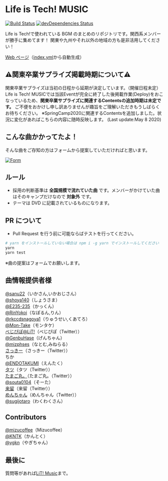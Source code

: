 # Life is Tech! MUSIC

[![Build Status](https://travis-ci.org/lit-kansai-members/music.svg?branch=master)](https://travis-ci.org/lit-kansai-members/music) [![devDependencies Status](https://david-dm.org/lit-kansai-members/music/dev-status.svg)](https://david-dm.org/lit-kansai-members/music?type=dev)

Life is Tech!で使われている BGM のまとめのリポジトリです。関西系メンバーが勝手に集めてます！ 関東や九州やそれ以外の地域の方も是非活用してください！


[Web ページ](http://lit-kansai-members.github.io/music/)（[index.yml](./index.yml)から自動生成）


## ⚠️関東卒業サプライズ掲載時期について⚠️

関東卒業サプライズは当初の日程から延期が決定しています。（開催日程未定）
Life is Tech! MUSICでは当該Eventが完全に終了した後掲載作業(Deploy)をおこなっているため、**関東卒業サプライズに関連するContentsの追加時期は未定です。**
ご不便をおかけし申し訳ありませんが趣旨をご理解いただきもうしばらくお待ちください。
※SpringCamp2020に関連するContentsを追加しました。状況に変化があればこちらの内容に随時反映します。
(Last update:May 8 2020)

## こんな曲かかってたよ！

そんな曲をご存知の方はフォームから提案していただければと思います。

[![Form](https://placehold.jp/24/3d4070/e8e8e8/170x50.png?text=%E6%8F%90%E6%A1%88%E3%83%95%E3%82%A9%E3%83%BC%E3%83%A0&css=%7B%22border-radius%22%3A%227px%22%7D)](https://goo.gl/forms/VNdvhC37OuRBtWCD3)

<!--
## Contribution
### Life is Tech! BGM におけるContributionのやり方講座

1. Fork
2. Edit
3. Commitをする
4. Pull Request
5. Marge plz! :)

-->

<!--
### :warning: WARNING :warning:
- 以下のフォーマットを使用してください

  ```yml
  - year: "2016" # 年 (Stringです！)
    camps:
    - name: "'16 Xmas Camp" # キャンプ名
      background: "img/backgorunds/xmas2016_desktop_yellow.jpg" # 背景画像のURL
      songs:
      - title: "Hey Ho" # 曲名
        author: "SEKAI NO OWARI" # 歌手名
        description: |
          [YouTube](//youtu.be/qfsr0S_QGOU)
          [歌詞(J-Lyric.net)](http://j-lyric.net/artist/a055790/l03c659.html)
        # リンクなど。"|"はYAMLの複数行記法です。
  ```
-->

## ルール

* 採用の判断基準は **全国規模で流れていた曲** です。メンバーがかけていた曲はそのキャンプだけなので **対象外** です。
* テーマは DVD に記載されているものになります。

## PR について

* Pull Request を行う前に可能ならばテストを行ってください。

```bash
# yarn をインストールしていない場合は npm i -g yarn でインストールしてください
yarn
yarn test
```

※曲の提案はフォームでお願いします。

## 曲情報提供者様

[@sanu22](//github.com/sanu22)（いかさん,いかおじさん）  
[@shoya140](//github.com/shoya140)（しょうさま）  
[@E235-235](//github.com/E235-235)（かっくん）  
[@RinYokoi](//github.com/RinYokoi)（なぽるん,りん）  
[@rkccdsnagoya1](//github.com/rkccdsnagoya1)（りゅうせい,くあてろ）  
[@Mon-Take](//github.com/Mon-Take)（モンタケ）  
[べじぴぽ@LiT!](//twitter.com/_vegi_pipo_Lit)（べじぴぽ（Twitter））  
[@GenbuHase](//github.com/GenbuHase)（げんちゃん）  
[@mizphses](//github.com/mizphses)（なとむ,みねらる）  
[さっきー](//twitter.com/222222222332a)（さっきー（Twitter））  
ちか  
[@ENDOTAKUMI](//github.com/ENDOTAKUMI)（えんたく）  
[タツ](//twitter.com/u39dc)（タツ（Twitter））  
[たまご丸。](//twitter.com/tamagomaRuuu)（たまご丸。（Twitter））  
[@souta0104](//github.com/souta0104)（そーた）  
[来留](//twitter.com/rairuuuuuuuuu)（来留（Twitter））  
[めんちゃん](//twitter.com/menchan_klis)（めんちゃん（Twitter））  
[@sugijotaro](//github.com/sugijotaro)（わくわくさん）


## Contributors

[@mizucoffee](//github.com/mizucoffee)（Mizucoffee）  
[@KNTK](//github.com/AkihiroTokai)（かんとく）  
[@ygkn](//github.com/ygkn)（やぎちゃん）

## 最後に

質問等があれば[LiT! Music](//www.facebook.com/LiTmusic-182225395894104/)まで。
